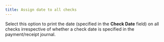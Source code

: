 ```yaml
---
title: Assign date to all checks
---
```



Select this option to print the date (specified in the **Check 
 Date** field) on all checks irrespective of whether  a check date is specified in the payment/receipt journal.
